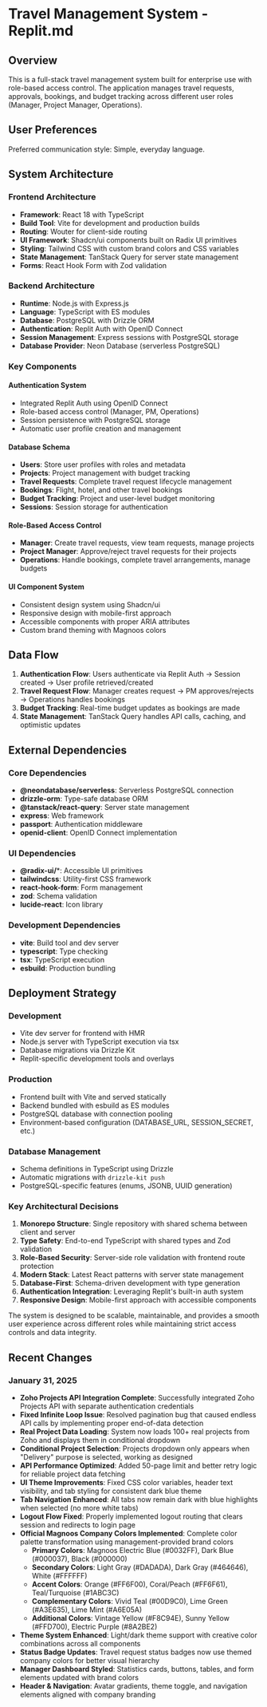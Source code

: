 # Travel Management System - Replit.md

## Overview

This is a full-stack travel management system built for enterprise use with role-based access control. The application manages travel requests, approvals, bookings, and budget tracking across different user roles (Manager, Project Manager, Operations).

## User Preferences

Preferred communication style: Simple, everyday language.

## System Architecture

### Frontend Architecture
- **Framework**: React 18 with TypeScript
- **Build Tool**: Vite for development and production builds
- **Routing**: Wouter for client-side routing
- **UI Framework**: Shadcn/ui components built on Radix UI primitives
- **Styling**: Tailwind CSS with custom brand colors and CSS variables
- **State Management**: TanStack Query for server state management
- **Forms**: React Hook Form with Zod validation

### Backend Architecture
- **Runtime**: Node.js with Express.js
- **Language**: TypeScript with ES modules
- **Database**: PostgreSQL with Drizzle ORM
- **Authentication**: Replit Auth with OpenID Connect
- **Session Management**: Express sessions with PostgreSQL storage
- **Database Provider**: Neon Database (serverless PostgreSQL)

### Key Components

#### Authentication System
- Integrated Replit Auth using OpenID Connect
- Role-based access control (Manager, PM, Operations)
- Session persistence with PostgreSQL storage
- Automatic user profile creation and management

#### Database Schema
- **Users**: Store user profiles with roles and metadata
- **Projects**: Project management with budget tracking
- **Travel Requests**: Complete travel request lifecycle management
- **Bookings**: Flight, hotel, and other travel bookings
- **Budget Tracking**: Project and user-level budget monitoring
- **Sessions**: Session storage for authentication

#### Role-Based Access Control
- **Manager**: Create travel requests, view team requests, manage projects
- **Project Manager**: Approve/reject travel requests for their projects
- **Operations**: Handle bookings, complete travel arrangements, manage budgets

#### UI Component System
- Consistent design system using Shadcn/ui
- Responsive design with mobile-first approach
- Accessible components with proper ARIA attributes
- Custom brand theming with Magnoos colors

## Data Flow

1. **Authentication Flow**: Users authenticate via Replit Auth → Session created → User profile retrieved/created
2. **Travel Request Flow**: Manager creates request → PM approves/rejects → Operations handles bookings
3. **Budget Tracking**: Real-time budget updates as bookings are made
4. **State Management**: TanStack Query handles API calls, caching, and optimistic updates

## External Dependencies

### Core Dependencies
- **@neondatabase/serverless**: Serverless PostgreSQL connection
- **drizzle-orm**: Type-safe database ORM
- **@tanstack/react-query**: Server state management
- **express**: Web framework
- **passport**: Authentication middleware
- **openid-client**: OpenID Connect implementation

### UI Dependencies
- **@radix-ui/***: Accessible UI primitives
- **tailwindcss**: Utility-first CSS framework
- **react-hook-form**: Form management
- **zod**: Schema validation
- **lucide-react**: Icon library

### Development Dependencies
- **vite**: Build tool and dev server
- **typescript**: Type checking
- **tsx**: TypeScript execution
- **esbuild**: Production bundling

## Deployment Strategy

### Development
- Vite dev server for frontend with HMR
- Node.js server with TypeScript execution via tsx
- Database migrations via Drizzle Kit
- Replit-specific development tools and overlays

### Production
- Frontend built with Vite and served statically
- Backend bundled with esbuild as ES modules
- PostgreSQL database with connection pooling
- Environment-based configuration (DATABASE_URL, SESSION_SECRET, etc.)

### Database Management
- Schema definitions in TypeScript using Drizzle
- Automatic migrations with `drizzle-kit push`
- PostgreSQL-specific features (enums, JSONB, UUID generation)

### Key Architectural Decisions

1. **Monorepo Structure**: Single repository with shared schema between client and server
2. **Type Safety**: End-to-end TypeScript with shared types and Zod validation
3. **Role-Based Security**: Server-side role validation with frontend route protection
4. **Modern Stack**: Latest React patterns with server state management
5. **Database-First**: Schema-driven development with type generation
6. **Authentication Integration**: Leveraging Replit's built-in auth system
7. **Responsive Design**: Mobile-first approach with accessible components

The system is designed to be scalable, maintainable, and provides a smooth user experience across different roles while maintaining strict access controls and data integrity.

## Recent Changes

### January 31, 2025
- **Zoho Projects API Integration Complete**: Successfully integrated Zoho Projects API with separate authentication credentials
- **Fixed Infinite Loop Issue**: Resolved pagination bug that caused endless API calls by implementing proper end-of-data detection  
- **Real Project Data Loading**: System now loads 100+ real projects from Zoho and displays them in conditional dropdown
- **Conditional Project Selection**: Projects dropdown only appears when "Delivery" purpose is selected, working as designed
- **API Performance Optimized**: Added 50-page limit and better retry logic for reliable project data fetching
- **UI Theme Improvements**: Fixed CSS color variables, header text visibility, and tab styling for consistent dark blue theme
- **Tab Navigation Enhanced**: All tabs now remain dark with blue highlights when selected (no more white tabs)
- **Logout Flow Fixed**: Properly implemented logout routing that clears session and redirects to login page
- **Official Magnoos Company Colors Implemented**: Complete color palette transformation using management-provided brand colors
  - **Primary Colors**: Magnoos Electric Blue (#0032FF), Dark Blue (#000037), Black (#000000)
  - **Secondary Colors**: Light Gray (#DADADA), Dark Gray (#464646), White (#FFFFFF)  
  - **Accent Colors**: Orange (#FF6F00), Coral/Peach (#FF6F61), Teal/Turquoise (#1ABC3C)
  - **Complementary Colors**: Vivid Teal (#00D9C0), Lime Green (#A3E635), Lime Mint (#A6E05A)
  - **Additional Colors**: Vintage Yellow (#F8C94E), Sunny Yellow (#FFD700), Electric Purple (#8A2BE2)
- **Theme System Enhanced**: Light/dark theme support with creative color combinations across all components
- **Status Badge Updates**: Travel request status badges now use themed company colors for better visual hierarchy
- **Manager Dashboard Styled**: Statistics cards, buttons, tables, and form elements updated with brand colors
- **Header & Navigation**: Avatar gradients, theme toggle, and navigation elements aligned with company branding
